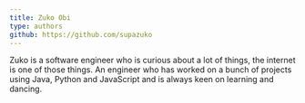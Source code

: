 ```yaml
---
title: Zuko Obi
type: authors
github: https://github.com/supazuko
---
```

Zuko is a software engineer who is curious about a lot of things, the internet is one of those things. An engineer who has worked on a bunch of projects using Java, Python and JavaScript and is always keen on learning and dancing.
